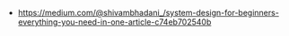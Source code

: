- https://medium.com/@shivambhadani_/system-design-for-beginners-everything-you-need-in-one-article-c74eb702540b

